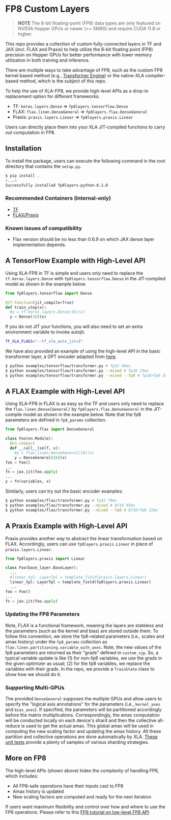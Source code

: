 # FP8 Custom Layers

> **NOTE** The 8-bit floating-point (FP8) data types are only featured on NVIDIA
> Hopper GPUs or newer (>= SM90) and require CUDA 11.8 or higher.

This repo provides a collection of custom fully-connected layers in TF and JAX
(incl. FLAX and Praxis) to help utilize the 8-bit floating point (FP8) precision
on Hopper GPUs for better performance with lower memory utilization in both
training and inference.

There are multiple ways to take advantage of FP8, such as the custom FP8 kernel
based method (e.g., [Transformer
Engine](https://github.com/NVIDIA/TransformerEngine)) or the native-XLA
compiler-based method, which is the subject of this repo.

To help the use of XLA-FP8, we provide high-level APIs as a drop-in replacement
option for different frameworks:

* TF: `keras.layers.Dense` => `fp8layers.tensorflow.Dense` 
* FLAX: `flax.linen.DenseGeneral` => `fp8layers.flax.DenseGeneral`
* Praxis: `praxis.layers.Linear` => `fp8layers.praxis.Linear`

Users can directly place them into your XLA JIT-compiled functions to carry out
computation in FP8.

## Installation

To install the package, users can execute the following command in the root
directory that contains the `setup.py`.

```bash
$ pip install .
<...>
Successfully installed fp8layers-python-0.1.0
```

### Recommended Containers (Internal-only)

* [TF](https://gitlab-master.nvidia.com:5005/dl/dgx/tensorflow:master-py3-devel)
* [FLAX/Praxis](https://github.com/NVIDIA/JAX-Toolbox/pkgs/container/pax)

### Known issues of compatibility
* Flax version should be no less than 0.6.9 on which JAX dense layer
  implementation depends.

## A TensorFlow Example with High-Level API

Using XLA-FP8 in TF is simple and users only need to replace the
`tf.keras.layers.Dense` with `fp8layers.tensorflow.Dense` in the JIT-compiled
model as shown in the example below.

```python
from fp8layers.tensorflow import Dense

@tf.function(jit_compile=True)
def train_step(x):
  #y = tf.keras.layers.Dense(16)(x)
  y = Dense(16)(x)
```

If you do not JIT your functions, you will also need to set an extra environment
variable to invoke autojit.

```bash
TF_XLA_FLAGS="--tf_xla_auto_jit=2" 
```

We have also provided an example of using the high-level API in the basic
transformer layer, a GPT encoder adapted from
[here](https://docs.nvidia.com/deeplearning/transformer-engine/user-guide/examples/quickstart.html).

```bash
$ python examples/tensorflow/transformer.py # fp32 48ms
$ python examples/tensorflow/transformer.py --mixed # fp16 23ms
$ python examples/tensorflow/transformer.py --mixed --fp8 # fp16+fp8 20ms
```

## A FLAX Example with High-Level API

Using XLA-FP8 in FLAX is as easy as the TF and users only need to replace the
`flax.linen.Dense[General]` by `fp8layers.flax.DenseGeneral` in the JIT-compile
model as shown in the example below. Note that the fp8 parameters are defined in
`fp8_params` collection.

```python
from fp8layers.flax import DenseGeneral

class Foo(nn.Module):
  @nn.compact
  def __call__(self, x):
    #y = flax.linen.DenseGeneral(16)(x)
    y = DenseGeneral(16)(x)
foo = Foo()
...
fn = jax.jit(foo.apply)
...
y = fn(variables, x)
```

Similarly, users can try out the basic encoder examples:

```bash
$ python examples/flax/transformer.py # fp32 79ms
$ python examples/flax/transformer.py --mixed # bf16 45ms
$ python examples/flax/transformer.py --mixed --fp8 # bf16+fp8 32ms
```

## A Praxis Example with High-Level API

Praxis provides another way to abstract the linear transformation based on
FLAX. Accordingly, users can use `fp8layers.praxis.Linear` in place of
`praxis.layers.Linear`.

```python
from fp8layers.praxis import Linear

class Foo(base_layer.BaseLayer):
  ...
  #linear_tpl: LayerTpl = template_field(praxis.layers.Linear)
  linear_tpl: LayerTpl = template_field(fp8layers.praxis.Linear)
  ...
foo = Foo()
...
fn = jax.jit(foo.apply)
```


### Updating the FP8 Parameters
Note, FLAX is a functional framework, meaning the layers are stateless and the
parameters (such as the kernel and bias) are stored outside them. To follow this
convention, we store the fp8-related parameters (i.e., scales and amax history)
under the `fp8_params` collection as
`flax.linen.partitioning.variable_with_axes`. Note, the new values of the fp8
parameters are returned as their "grads" defined in `custom_vjp`. So, a typical
variable update is like (1) for non-fp8 variables, we use the grads in the given
optimizer as usual; (2) for the fp8 variables, we replace the variables with
their grads. In the repo, we provide a `TrainState` class to show how we should
do it.


### Supporting Multi-GPUs
The provided `DenseGeneral` supposes the multiple GPUs and allow users to
specify the "logical axis annotations" for the parameters (i.e., `kernel_axes`
and `bias_axes`). If specified, the parameters will be partitioned accordingly
before the matrix multiplications. Correspondingly, the amax computation will be
conducted locally on each device's shard and then the collective all-reduce is
used to get the actual amax. This global amax will be used in computing the new
scaling factor and updating the amax history. All these partition and collective
operations are done automatically by XLA. [These unit
tests](./tests/flax/test_partition.py) provide a plenty of samples of various
sharding strategies.


## More on FP8

The high-level APIs (shown above) hides the complexity of handling FP8, which
includes:
* All FP8-safe operations have their inputs cast to FP8
* Amax history is updated
* New scaling factors are computed and ready for the next iteration

If users want maximum flexibility and control over how and where to use the FP8
operations. Please refer to this [FP8 tutorial on low-level FP8
API](./fp8-tutorial.md)



